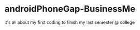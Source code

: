 androidPhoneGap-BusinessMe
==========================

it's all about my first coding to finish my last semester @ college